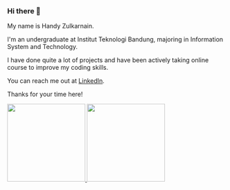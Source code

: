 ### Hi there 👋

<!--
**handyzulkarnain/handyzulkarnain** is a ✨ _special_ ✨ repository because its `README.md` (this file) appears on your GitHub profile.

Here are some ideas to get you started:

- 🔭 I’m currently working on ...
- 🌱 I’m currently learning ...
- 👯 I’m looking to collaborate on ...
- 🤔 I’m looking for help with ...
- 💬 Ask me about ...
- 📫 How to reach me: ...
- 😄 Pronouns: ...
- ⚡ Fun fact: ...
-->

My name is Handy Zulkarnain.

I'm an undergraduate at Institut Teknologi Bandung, majoring in Information System and Technology.

I have done quite a lot of projects and have been actively taking online course to improve my coding skills.

You can reach me out at [LinkedIn](https://www.linkedin.com/in/handy-zulkarnain/).

Thanks for your time here!

<p align="left">
<a href="https://github.com/handyzulkarnain">
  <img height="180em" src="https://github-readme-stats-eight-theta.vercel.app/api?username=handyzulkarnain&show_icons=true&theme=algolia&include_all_commits=true&count_private=true"/>
  <img height="180em" src="https://github-readme-stats-eight-theta.vercel.app/api/top-langs/?username=handyzulkarnain&layout=compact&langs_count=8&theme=algolia"/>
</a>
</p>
